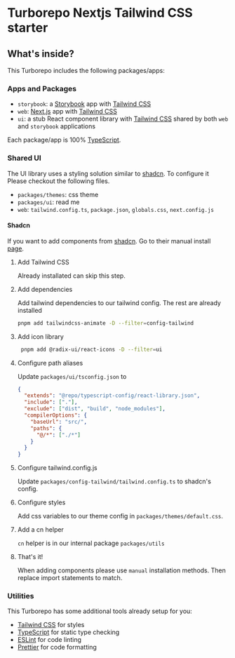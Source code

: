 # Turborepo Nextjs Tailwind CSS starter

## What's inside?

This Turborepo includes the following packages/apps:

### Apps and Packages

- `storybook`: a [Storybook](https://nextjs.org/) app with [Tailwind CSS](https://tailwindcss.com/)
- `web`: [Next.js](https://nextjs.org/) app with [Tailwind CSS](https://tailwindcss.com/)
- `ui`: a stub React component library with [Tailwind CSS](https://tailwindcss.com/) shared by both `web` and `storybook` applications

Each package/app is 100% [TypeScript](https://www.typescriptlang.org/).

### Shared UI

The UI library uses a styling solution similar to [shadcn](https://ui.shadcn.com/docs/installation/manual). To configure it
Please checkout the following files.

- `packages/themes`: css theme
- `packages/ui`: read me
- `web`: `tailwind.config.ts`, `package.json`, `globals.css`, `next.config.js`

#### Shadcn

If you want to add components from [shadcn](https://ui.shadcn.com/). Go to their manual install [page](https://ui.shadcn.com/docs/installation/manual).

1. Add Tailwind CSS

   Already installated can skip this step.

2. Add dependencies

   Add tailwind dependencies to our tailwind config. The rest are already installed

   ```sh
   pnpm add tailwindcss-animate -D --filter=config-tailwind
   ```

3. Add icon library

   ```sh
    pnpm add @radix-ui/react-icons -D --filter=ui
   ```

4. Configure path aliases

   Update `packages/ui/tsconfig.json` to

   ```json
   {
     "extends": "@repo/typescript-config/react-library.json",
     "include": ["."],
     "exclude": ["dist", "build", "node_modules"],
     "compilerOptions": {
       "baseUrl": "src/",
       "paths": {
         "@/*": ["./*"]
       }
     }
   }
   ```

5. Configure tailwind.config.js

   Update `packages/config-tailwind/tailwind.config.ts` to shadcn's config.

6. Configure styles

   Add css variables to our theme config in `packages/themes/default.css`.

7. Add a cn helper

   `cn` helper is in our internal package `packages/utils`

8. That's it!

   When adding components please use `manual` installation methods.
   Then replace import statements to match.

### Utilities

This Turborepo has some additional tools already setup for you:

- [Tailwind CSS](https://tailwindcss.com/) for styles
- [TypeScript](https://www.typescriptlang.org/) for static type checking
- [ESLint](https://eslint.org/) for code linting
- [Prettier](https://prettier.io) for code formatting

